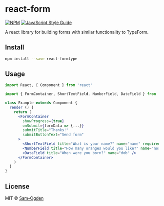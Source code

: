# react-form

> 

[![NPM](https://img.shields.io/npm/v/react-form.svg)](https://www.npmjs.com/package/react-form) [![JavaScript Style Guide](https://img.shields.io/badge/code_style-standard-brightgreen.svg)](https://standardjs.com)

A react library for building forms with similar functionality to TypeForm.

## Install

```bash
npm install --save react-formtype
```

## Usage

```jsx
import React, { Component } from 'react'

import { FormContainer, ShortTextField, NumberField, DateField } from 'react-formtype'

class Example extends Component {
  render () {
    return (
      <FormContainer 
        showProgress={true} 
        onSubmit={formData => {...}} 
        submitTitle="Thanks!" 
        submitButtonText="Send form"
      >
        <ShortTextField title="What is your name?" name="name" required />
        <NumberField title="How many oranges would you like?" name="noranges" min={0} max={10} />
        <DataField title="When were you born?" name="dob" />
      </FormContainer>
    )
  }
}
```
## License

MIT © [Sam-Ogden](https://github.com/Sam-Ogden)
